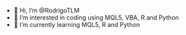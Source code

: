 - 👋 Hi, I’m @RodrigoTLM
- 👀 I’m interested in coding using MQL5, VBA, R and Python
- 🌱 I’m currently learning MQL5, R and Python

<!---
RodrigoTLM/RodrigoTLM is a ✨ special ✨ repository because its `README.md` (this file) appears on your GitHub profile.
You can click the Preview link to take a look at your changes.
--->
